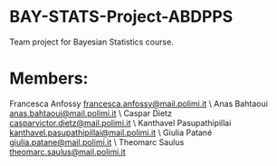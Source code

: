 # BAY-STATS-Project-ABDPPS
 Team project for Bayesian Statistics course.

# Members:
 Francesca Anfossy francesca.anfossy@mail.polimi.it \\
 Anas Bahtaoui anas.bahtaoui@mail.polimi.it \\
 Caspar Dietz casparvictor.dietz@mail.polimi.it \\
 Kanthavel Pasupathipillai kanthavel.pasupathipillai@mail.polimi.it \\
 Giulia Patané giulia.patane@mail.polimi.it \\
 Theomarc Saulus theomarc.saulus@mail.polimi.it

